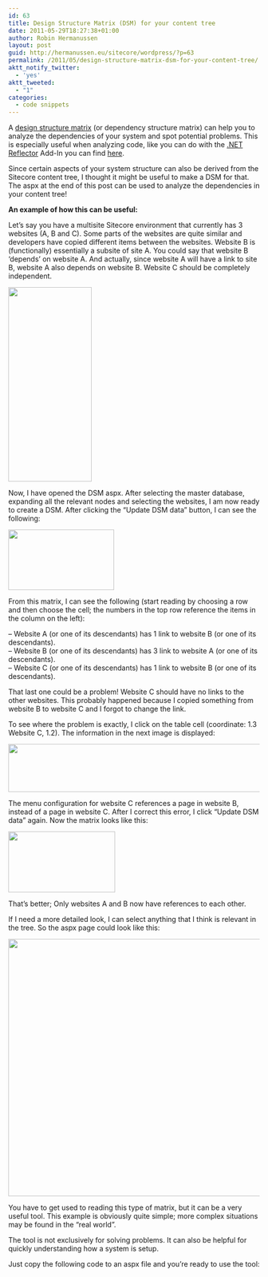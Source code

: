 ```yaml
---
id: 63
title: Design Structure Matrix (DSM) for your content tree
date: 2011-05-29T18:27:38+01:00
author: Robin Hermanussen
layout: post
guid: http://hermanussen.eu/sitecore/wordpress/?p=63
permalink: /2011/05/design-structure-matrix-dsm-for-your-content-tree/
aktt_notify_twitter:
  - 'yes'
aktt_tweeted:
  - "1"
categories:
  - code snippets
---
```

A <a title="Introduction to DSM" href="http://129.187.108.94/dsmweb/en/understand-dsm/technical-dsm-tutorial0/introduction-to-dsm.html" onclick="javascript:_gaq.push(['_trackEvent','outbound-article','http://129.187.108.94']);">design structure matrix</a> (or dependency structure matrix) can help you to analyze the dependencies of your system and spot potential problems. This is especially useful when analyzing code, like you can do with the <a title=".NET Reflector" href="http://www.reflector.net/" onclick="javascript:_gaq.push(['_trackEvent','outbound-article','http://www.reflector.net']);">.NET Reflector</a> Add-In you can find <a title="Dependency Structure Matrix PlugIn for .NET Reflector" href="http://tcdev.free.fr/" onclick="javascript:_gaq.push(['_trackEvent','outbound-article','http://tcdev.free.fr']);">here</a>.

Since certain aspects of your system structure can also be derived from the Sitecore content tree, I thought it might be useful to make a DSM for that. The aspx at the end of this post can be used to analyze the dependencies in your content tree!

**An example of how this can be useful:**

Let&#8217;s say you have a multisite Sitecore environment that currently has 3 websites (A, B and C). Some parts of the websites are quite similar and developers have copied different items between the websites. Website B is (functionally) essentially a subsite of site A. You could say that website B &#8216;depends&#8217; on website A. And actually, since website A will have a link to site B, website A also depends on website B. Website C should be completely independent.

<img class="aligncenter" title="Image 1" src="/sitecore/wordpress/wp-content/uploads/dsm_1.png" alt="" width="167" height="389" /> 

Now, I have opened the DSM aspx. After selecting the master database, expanding all the relevant nodes and selecting the websites, I am now ready to create a DSM. After clicking the &#8220;Update DSM data&#8221; button, I can see the following:

<img class="alignnone" title="Image 2" src="/sitecore/wordpress/wp-content/uploads/dsm_2.png" alt="" width="212" height="121" /> 

From this matrix, I can see the following (start reading by choosing a row and then choose the cell; the numbers in the top row reference the items in the column on the left):

&#8211; Website A (or one of its descendants) has 1 link to website B (or one of its descendants).  
&#8211; Website B (or one of its descendants) has 3 link to website A (or one of its descendants).  
&#8211; Website C (or one of its descendants) has 1 link to website B (or one of its descendants).

That last one could be a problem! Website C should have no links to the other websites. This probably happened because I copied something from website B to website C and I forgot to change the link.

To see where the problem is exactly, I click on the table cell (coordinate: 1.3 Website C, 1.2). The information in the next image is displayed:

<img class="alignnone" title="Image 3" src="/sitecore/wordpress/wp-content/uploads/dsm_3.png" alt="" width="526" height="96" /> 

The menu configuration for website C references a page in website B, instead of a page in website C. After I correct this error, I click &#8220;Update DSM data&#8221; again. Now the matrix looks like this:

<img class="alignnone" title="Image 4" src="/sitecore/wordpress/wp-content/uploads/dsm_4.png" alt="" width="214" height="122" /> 

That&#8217;s better; Only websites A and B now have references to each other.

If I need a more detailed look, I can select anything that I think is relevant in the tree. So the aspx page could look like this:

[<img class="alignnone" title="Image 5" src="/sitecore/wordpress/wp-content/uploads/dsm_5.png" alt="" width="1225" height="515" />](http://hermanussen.eu/sitecore/wordpress/wp-content/uploads/dsm_5.png)

You have to get used to reading this type of matrix, but it can be a very useful tool. This example is obviously quite simple; more complex situations may be found in the &#8220;real world&#8221;.

The tool is not exclusively for solving problems. It can also be helpful for quickly understanding how a system is setup.

Just copy the following code to an aspx file and you&#8217;re ready to use the tool:
